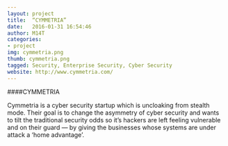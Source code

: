 ```yaml
---
layout: project
title:  “CYMMETRIA”
date:   2016-01-31 16:54:46
author: M14T
categories:
- project
img: cymmetria.png
thumb: cymmetria.png
tagged: Security, Enterprise Security, Cyber Security
website: http://www.cymmetria.com/
---
```

####CYMMETRIA

Cymmetria is a cyber security startup which is uncloaking from stealth mode. Their goal is to change the asymmetry of cyber security and wants to tilt the traditional security odds so it’s hackers are left feeling vulnerable and on their guard — by giving the businesses whose systems are under attack a ‘home advantage’.